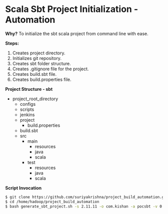 # Scala Sbt Project Initialization - Automation 

**Why?**
To initialize the sbt scala project from command line with ease.

**Steps:**
1. Creates project directory.
1. Initializes git repository.
1. Creates sbt folder structure.
1. Creates .gitignore file for the project.
1. Creates build.sbt file.
1. Creates build.properties file.

**Project Structure - sbt**
- project_root_directory
    - configs
    - scripts
    - jenkins 
    - project
        - build.properties
    - build.sbt
    - src
        - main
            - resources
            - java
            - scala
        - test 
            - resources
            - java
            - scala


**Script Invocation**
```bash
$ git clone https://github.com/suriyakrishna/project_build_automation.git /home/hadoop/project_build_automation
$ cd /home/hadoop/project_build_automation
$ bash generate_sbt_project.sh -s 2.11.11 -o com.kishan -a pocsbt -v 0.1.1 -b 1.3.4 -p sparkScalaTest
```


